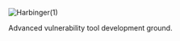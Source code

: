 ![Harbinger(1)](https://github.com/user-attachments/assets/eeb33cd1-5f6c-4bc0-a2c3-96203b0751b4)

Advanced vulnerability tool development ground.
